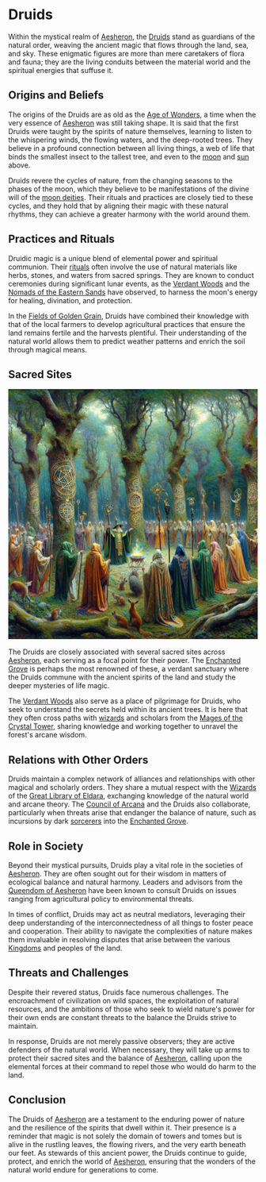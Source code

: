 # Druids

Within the mystical realm of [Aesheron](Aesheron.md), the [Druids](Druids.md) stand as guardians of the natural order, weaving the ancient magic that flows through the land, sea, and sky. These enigmatic figures are more than mere caretakers of flora and fauna; they are the living conduits between the material world and the spiritual energies that suffuse it.

## Origins and Beliefs

The origins of the Druids are as old as the [Age of Wonders](Age%20of%20Wonders.md), a time when the very essence of [Aesheron](Aesheron.md) was still taking shape. It is said that the first Druids were taught by the spirits of nature themselves, learning to listen to the whispering winds, the flowing waters, and the deep-rooted trees. They believe in a profound connection between all living things, a web of life that binds the smallest insect to the tallest tree, and even to the [moon](Moon.md) and [sun](Sun.md) above.

Druids revere the cycles of nature, from the changing seasons to the phases of the moon, which they believe to be manifestations of the divine will of the [moon deities](Moon%20Deities.md). Their rituals and practices are closely tied to these cycles, and they hold that by aligning their magic with these natural rhythms, they can achieve a greater harmony with the world around them.

## Practices and Rituals

Druidic magic is a unique blend of elemental power and spiritual communion. Their [rituals](Rituals.md) often involve the use of natural materials like herbs, stones, and waters from sacred springs. They are known to conduct ceremonies during significant lunar events, as the [Verdant Woods](Verdant%20Woods.md) and the [Nomads of the Eastern Sands](Nomads%20of%20the%20Eastern%20Sands.md) have observed, to harness the moon's energy for healing, divination, and protection.

In the [Fields of Golden Grain](Fields%20of%20Golden%20Grain.md), Druids have combined their knowledge with that of the local farmers to develop agricultural practices that ensure the land remains fertile and the harvests plentiful. Their understanding of the natural world allows them to predict weather patterns and enrich the soil through magical means.

## Sacred Sites

![Sacred Sites](../../images/Druids_S_Sacred%20Sites.png)

The Druids are closely associated with several sacred sites across [Aesheron](Aesheron.md), each serving as a focal point for their power. The [Enchanted Grove](Enchanted%20Grove.md) is perhaps the most renowned of these, a verdant sanctuary where the Druids commune with the ancient spirits of the land and study the deeper mysteries of life magic.

The [Verdant Woods](Verdant%20Woods.md) also serve as a place of pilgrimage for Druids, who seek to understand the secrets held within its ancient trees. It is here that they often cross paths with [wizards](Wizards.md) and scholars from the [Mages of the Crystal Tower](Mages%20of%20the%20Crystal%20Tower.md), sharing knowledge and working together to unravel the forest's arcane wisdom.

## Relations with Other Orders

Druids maintain a complex network of alliances and relationships with other magical and scholarly orders. They share a mutual respect with the [Wizards](Wizards.md) of the [Great Library of Eldara](Great%20Library%20of%20Eldara.md), exchanging knowledge of the natural world and arcane theory. The [Council of Arcana](Council%20of%20Arcana.md) and the Druids also collaborate, particularly when threats arise that endanger the balance of nature, such as incursions by dark [sorcerers](Sorcerers.md) into the [Enchanted Grove](Enchanted%20Grove.md).

## Role in Society

Beyond their mystical pursuits, Druids play a vital role in the societies of [Aesheron](Aesheron.md). They are often sought out for their wisdom in matters of ecological balance and natural harmony. Leaders and advisors from the [Queendom of Aesheron](Queendom%20of%20Aesheron.md) have been known to consult Druids on issues ranging from agricultural policy to environmental threats.

In times of conflict, Druids may act as neutral mediators, leveraging their deep understanding of the interconnectedness of all things to foster peace and cooperation. Their ability to navigate the complexities of nature makes them invaluable in resolving disputes that arise between the various [Kingdoms](Kingdoms.md) and peoples of the land.

## Threats and Challenges

Despite their revered status, Druids face numerous challenges. The encroachment of civilization on wild spaces, the exploitation of natural resources, and the ambitions of those who seek to wield nature's power for their own ends are constant threats to the balance the Druids strive to maintain.

In response, Druids are not merely passive observers; they are active defenders of the natural world. When necessary, they will take up arms to protect their sacred sites and the balance of [Aesheron](Aesheron.md), calling upon the elemental forces at their command to repel those who would do harm to the land.

## Conclusion

The Druids of [Aesheron](Aesheron.md) are a testament to the enduring power of nature and the resilience of the spirits that dwell within it. Their presence is a reminder that magic is not solely the domain of towers and tomes but is alive in the rustling leaves, the flowing rivers, and the very earth beneath our feet. As stewards of this ancient power, the Druids continue to guide, protect, and enrich the world of [Aesheron](Aesheron.md), ensuring that the wonders of the natural world endure for generations to come.